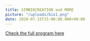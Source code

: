 ```yaml
---
title: SIMBIOCREATION and MORE
picture: "/uploads/bio1.png"
date: 2020-07-15T15:00:00.000+00:00
---
```


[Check the full program here](https://fabxmembers.fabevent.org/events/simbioceacionk-rilla-session-2)
